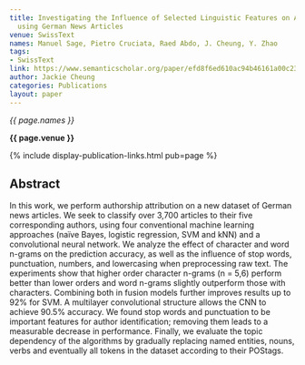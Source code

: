 ```yaml
---
title: Investigating the Influence of Selected Linguistic Features on Authorship Attribution
  using German News Articles
venue: SwissText
names: Manuel Sage, Pietro Cruciata, Raed Abdo, J. Cheung, Y. Zhao
tags:
- SwissText
link: https://www.semanticscholar.org/paper/efd8f6ed610ac94b46161a00c23a4ea8a2370052
author: Jackie Cheung
categories: Publications
layout: paper
---
```


*{{ page.names }}*

**{{ page.venue }}**

{% include display-publication-links.html pub=page %}

## Abstract

In this work, we perform authorship attribution on a new dataset of German news articles. We seek to classify over 3,700 articles to their five corresponding authors, using four conventional machine learning approaches (naı̈ve Bayes, logistic regression, SVM and kNN) and a convolutional neural network. We analyze the effect of character and word n-grams on the prediction accuracy, as well as the influence of stop words, punctuation, numbers, and lowercasing when preprocessing raw text. The experiments show that higher order character n-grams (n = 5,6) perform better than lower orders and word n-grams slightly outperform those with characters. Combining both in fusion models further improves results up to 92% for SVM. A multilayer convolutional structure allows the CNN to achieve 90.5% accuracy. We found stop words and punctuation to be important features for author identification; removing them leads to a measurable decrease in performance. Finally, we evaluate the topic dependency of the algorithms by gradually replacing named entities, nouns, verbs and eventually all tokens in the dataset according to their POStags.
